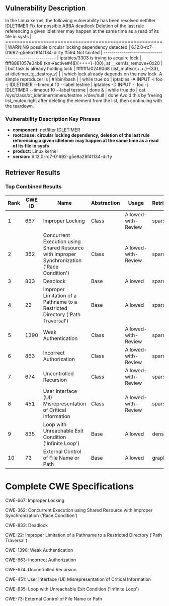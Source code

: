## Vulnerability Description
In the Linux kernel, the following vulnerability has been resolved netfilter IDLETIMER Fix for possible ABBA deadlock Deletion of the last rule referencing a given idletimer may happen at the same time as a read of its file in sysfs | ====================================================== | WARNING possible circular locking dependency detected | 6.12.0-rc7-01692-g5e9a28f41134-dirty #594 Not tainted | ------------------------------------------------------ | iptables/3303 is trying to acquire lock | ffff8881057e04b8 (kn->active#48){++++}-{00}, at __kernfs_remove+0x20 | | but task is already holding lock | ffffffffa0249068 (list_mutex){+.+.}-{33}, at idletimer_tg_destroy_v] | | which lock already depends on the new lock. A simple reproducer is | #!/bin/bash | | while true do | iptables -A INPUT -i foo -j IDLETIMER --timeout 10 --label testme | iptables -D INPUT -i foo -j IDLETIMER --timeout 10 --label testme | done & | while true do | cat /sys/class/xt_idletimer/timers/testme >/dev/null | done Avoid this by freeing list_mutex right after deleting the element from the list, then continuing with the teardown.

### Vulnerability Description Key Phrases
- **component:** netfilter IDLETIMER
- **rootcause:** **circular locking dependency, deletion of the last rule referencing a given idletimer may happen at the same time as a read of its file in sysfs**
- **product:** Linux kernel
- **version:** 6.12.0-rc7-01692-g5e9a28f41134-dirty

## Retriever Results

### Top Combined Results

| Rank | CWE ID | Name | Abstraction | Usage  | Retrievers | Individual Scores |
|------|--------|------|-------------|-------|------------|-------------------|
| 1 | 667 | Improper Locking | Class | Allowed-with-Review | sparse | 0.737 |
| 2 | 362 | Concurrent Execution using Shared Resource with Improper Synchronization ('Race Condition') | Class | Allowed-with-Review | sparse | 0.645 |
| 3 | 833 | Deadlock | Base | Allowed | sparse | 0.643 |
| 4 | 22 | Improper Limitation of a Pathname to a Restricted Directory ('Path Traversal') | Base | Allowed | sparse | 0.608 |
| 5 | 1390 | Weak Authentication | Class | Allowed-with-Review | sparse | 0.605 |
| 6 | 863 | Incorrect Authorization | Class | Allowed-with-Review | sparse | 0.602 |
| 7 | 674 | Uncontrolled Recursion | Class | Allowed-with-Review | sparse | 0.598 |
| 8 | 451 | User Interface (UI) Misrepresentation of Critical Information | Class | Allowed-with-Review | sparse | 0.595 |
| 9 | 835 | Loop with Unreachable Exit Condition ('Infinite Loop') | Base | Allowed | dense | 0.541 |
| 10 | 73 | External Control of File Name or Path | Base | Allowed | graph | 0.002 |



# Complete CWE Specifications

CWE-667: Improper Locking

CWE-362: Concurrent Execution using Shared Resource with Improper Synchronization ('Race Condition')

CWE-833: Deadlock

CWE-22: Improper Limitation of a Pathname to a Restricted Directory ('Path Traversal')

CWE-1390: Weak Authentication

CWE-863: Incorrect Authorization

CWE-674: Uncontrolled Recursion

CWE-451: User Interface (UI) Misrepresentation of Critical Information

CWE-835: Loop with Unreachable Exit Condition ('Infinite Loop')

CWE-73: External Control of File Name or Path